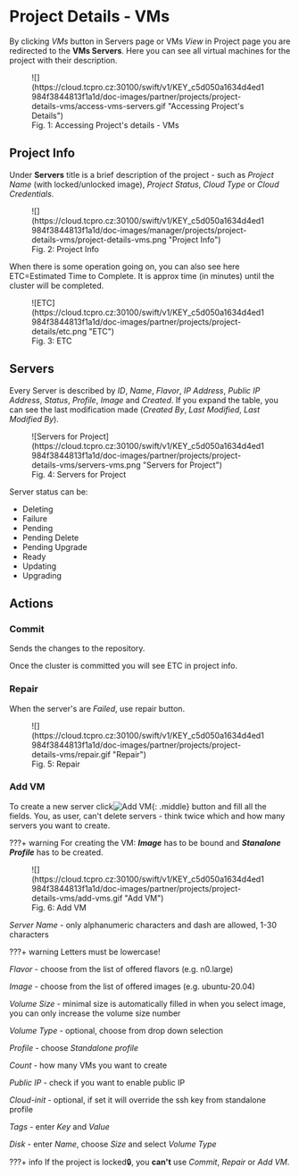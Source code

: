 # **Project Details - VMs**

By clicking *VMs* button in Servers page or VMs *View* in Project page you are redirected to the **VMs Servers**. Here you can see all virtual machines for the project with their description.

<figure markdown>
  ![](https://cloud.tcpro.cz:30100/swift/v1/KEY_c5d050a1634d4ed1984f3844813f1a1d/doc-images/partner/projects/project-details-vms/access-vms-servers.gif "Accessing Project's Details")
  <figcaption>Fig. 1: Accessing Project's details - VMs</figcaption>
</figure>

## **Project Info**

Under **Servers** title is a brief description of the project - such as *Project Name* (with locked/unlocked image), *Project Status*, *Cloud Type* or *Cloud Credentials*.

<figure markdown>
  ![](https://cloud.tcpro.cz:30100/swift/v1/KEY_c5d050a1634d4ed1984f3844813f1a1d/doc-images/manager/projects/project-details-vms/project-details-vms.png "Project Info")
  <figcaption>Fig. 2: Project Info</figcaption>
</figure>

When there is some operation going on, you can also see here ETC=Estimated Time to Complete. It is approx time (in minutes) until the cluster will be completed.

<figure markdown>
  ![ETC](https://cloud.tcpro.cz:30100/swift/v1/KEY_c5d050a1634d4ed1984f3844813f1a1d/doc-images/partner/projects/project-details/etc.png "ETC")
  <figcaption>Fig. 3: ETC</figcaption>
</figure>

## **Servers**

Every Server is described by *ID*, *Name*, *Flavor*, *IP Address*, *Public IP Address*, *Status*, *Profile*, *Image* and *Created*. If you expand the table, you can see the last modification made (*Created By*, *Last Modified*, *Last Modified By*).

<figure markdown>
  ![Servers for Project](https://cloud.tcpro.cz:30100/swift/v1/KEY_c5d050a1634d4ed1984f3844813f1a1d/doc-images/partner/projects/project-details-vms/servers-vms.png "Servers for Project")
  <figcaption>Fig. 4: Servers for Project</figcaption>
</figure>


Server status can be:

* Deleting
* Failure
* Pending
* Pending Delete
* Pending Upgrade
* Ready
* Updating
* Upgrading


## **Actions**

### **Commit**

Sends the changes to the repository.

Once the cluster is committed you will see ETC in project info.

### **Repair**

When the server's are *Failed*, use repair button.

<figure markdown>
  ![](https://cloud.tcpro.cz:30100/swift/v1/KEY_c5d050a1634d4ed1984f3844813f1a1d/doc-images/partner/projects/project-details-vms/repair.gif "Repair")
  <figcaption>Fig. 5: Repair</figcaption>
</figure>

### **Add VM**

To create a new server click![Add VM](https://cloud.tcpro.cz:30100/swift/v1/KEY_c5d050a1634d4ed1984f3844813f1a1d/doc-images/partner/projects/project-details-vms/add-vm-btn.png){: .middle} button and fill all the fields. You, as user, can't delete servers - think twice which and how many servers you want to create.

???+ warning
    For creating the VM: ***Image*** has to be bound and ***Stanalone Profile*** has to be created.

<figure markdown>
  ![](https://cloud.tcpro.cz:30100/swift/v1/KEY_c5d050a1634d4ed1984f3844813f1a1d/doc-images/partner/projects/project-details-vms/add-vms.gif "Add VM")
  <figcaption>Fig. 6: Add VM</figcaption>
</figure>

*Server Name* - only alphanumeric characters and dash are allowed, 1-30 characters

???+ warning
    Letters must be lowercase!

*Flavor* - choose from the list of offered flavors (e.g. n0.large)

*Image* - choose from the list of offered images (e.g. ubuntu-20.04)

*Volume Size* - minimal size is automatically filled in when you select image, you can only increase the volume size number

*Volume Type* - optional, choose from drop down selection

*Profile* - choose *Standalone profile*

*Count* - how many VMs you want to create

*Public IP* - check if you want to enable public IP

*Cloud-init* - optional, if set it will override the ssh key from standalone profile

*Tags* - enter *Key* and *Value*

*Disk* - enter *Name*, choose *Size* and select *Volume Type*


???+ info
    If the project is locked:lock:, you **can't** use *Commit*, *Repair* or *Add VM*.
